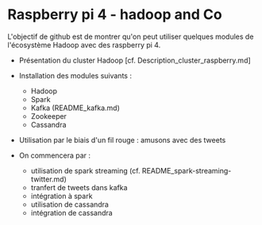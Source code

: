 # Raspberry pi 4 - hadoop and Co

L'objectif de github est de montrer qu'on peut utiliser quelques modules de l'écosystème Hadoop avec des raspberry pi 4.

- Présentation du cluster Hadoop [cf. Description_cluster_raspberry.md]

- Installation des modules suivants :
    - Hadoop
    - Spark
    - Kafka  (README_kafka.md)
    - Zookeeper
    - Cassandra
    
- Utilisation par le biais d'un fil rouge : amusons avec des tweets

- On commencera par :
  - utilisation de spark streaming (cf. README_spark-streaming-twitter.md)
  - tranfert de tweets dans kafka
  - intégration à spark
  - utilisation de cassandra
  - intégration de cassandra
